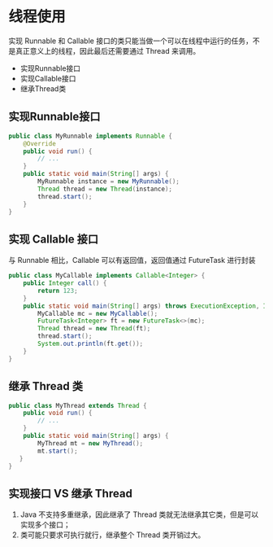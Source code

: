 # 线程使用
实现 Runnable 和 Callable 接口的类只能当做一个可以在线程中运行的任务，不是真正意义上的线程，因此最后还需要通过 Thread 来调用。

* 实现Runnable接口
* 实现Callable接口
* 继承Thread类

## 实现Runnable接口
```java
public class MyRunnable implements Runnable {
    @Override
    public void run() {
        // ...
    }
    public static void main(String[] args) {
        MyRunnable instance = new MyRunnable();
        Thread thread = new Thread(instance);
        thread.start();
    }
}
```
## 实现 Callable 接口
与 Runnable 相比，Callable 可以有返回值，返回值通过 FutureTask 进行封装
```java
public class MyCallable implements Callable<Integer> {
    public Integer call() {
        return 123;
    }
    public static void main(String[] args) throws ExecutionException, InterruptedException {
        MyCallable mc = new MyCallable();
        FutureTask<Integer> ft = new FutureTask<>(mc);
        Thread thread = new Thread(ft);
        thread.start();
        System.out.println(ft.get());
    }
}
```

## 继承 Thread 类
```java
public class MyThread extends Thread {
    public void run() {
        // ...
    }
    public static void main(String[] args) {
        MyThread mt = new MyThread();
        mt.start();
   }
}
```

## 实现接口 VS 继承 Thread
1. Java 不支持多重继承，因此继承了 Thread 类就无法继承其它类，但是可以实现多个接口；
2. 类可能只要求可执行就行，继承整个 Thread 类开销过大。